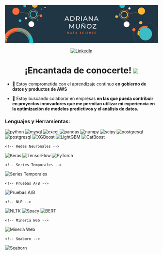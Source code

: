 
<div id="header" align="center">
  <img decoding="async" src="https://github.com/Adrikarol/Adrikarol/blob/main/banner_profile.jpg" width="800"/>
</div>


<p align="center">
  <a href="https://www.linkedin.com/in/adrianamuñozr/">
    <img src="https://img.shields.io/badge/LinkedIn-0077B5?style=for-the-badge&logo=linkedin&logoColor=white" alt="LinkedIn">
  </a>
</p>


<h1 align="center">
  ¡Encantada de conocerte!
  <img decoding="async" src="https://media.giphy.com/media/hvRJCLFzcasrR4ia7z/giphy.gif" width="30px"/>
</h1>




- 🌱 Estoy comprometida con el aprendizaje continuo **en gobierno de datos y productos de AWS**

- 👯 Estoy buscando colaborar en empresas **en las que pueda contribuir en proyectos innovadores que me permitan utilizar mi experiencia en la optimización de modelos predictivos y el análisis de datos.**



<h3 align="left">Lenguajes y Herramientas:</h3>
<div id="header" align="left">
    <img decoding="async" src="https://img.shields.io/badge/Python-3776AB?style=for-the-badge&logo=python&logoColor=white" alt="python"/>
  </a>
    <img decoding="async" src="https://img.shields.io/badge/MySQL-6DB33F?style=for-the-badge&logo=mysql&logoColor=white" alt="mysql"/>
  </a>
    <img decoding="async" src="https://img.shields.io/badge/Microsoft_Excel-217346?style=for-the-badge&logo=microsoft-excel&logoColor=white" alt="excel"/>
  </a>
    <img decoding="async" src="https://img.shields.io/badge/pandas-yellow?style=for-the-badge&logo=pandas&logoColor=white" alt="pandas"/>
  </a>
    <img decoding="async" src="https://img.shields.io/badge/numpy-red?style=for-the-badge&logo=numpy&logoColor=white" alt="numpy"/>
  </a>
    <img decoding="async" src="https://img.shields.io/badge/scipy-green?style=for-the-badge&logo=scipy&logoColor=white" alt="scipy"/>
  </a>
    <img decoding="async" src="https://img.shields.io/badge/postgresql-purple?style=for-the-badge&logo=postgresql&logoColor=white" alt="postgresql"/>
  </a>
    <img decoding="async" src="https://img.shields.io/badge/postgresql-purple?style=for-the-badge&logo=postgresql&logoColor=white" alt="postgresql"/>



  
<!-- Machine Learning -->
  </a>
    <img decoding="async" src="https://img.shields.io/badge/XGBoost-5391FE?style=for-the-badge&logo=xgboost&logoColor=white" alt="XGBoost"/>
    <img decoding="async" src="https://img.shields.io/badge/LightGBM-00AEEF?style=for-the-badge&logo=lightbulb&logoColor=white" alt="LightGBM"/>
    <img decoding="async" src="https://img.shields.io/badge/CatBoost-2F74C0?style=for-the-badge&logo=cat&logoColor=white" alt="CatBoost"/>

    <!-- Redes Neuronales -->
  </a>
    <img decoding="async" src="https://img.shields.io/badge/Keras-D00000?style=for-the-badge&logo=keras&logoColor=white" alt="Keras"/>
    <img decoding="async" src="https://img.shields.io/badge/TensorFlow-FF6F00?style=for-the-badge&logo=tensorflow&logoColor=white" alt="TensorFlow"/>
    <img decoding="async" src="https://img.shields.io/badge/PyTorch-EE4C2C?style=for-the-badge&logo=pytorch&logoColor=white" alt="PyTorch"/>

    <!-- Series Temporales -->
  </a>
  <img decoding="async" src="https://img.shields.io/badge/Series_Temporales-0078D6?style=for-the-badge&logo=timescale&logoColor=white" alt="Series Temporales"/>

    <!-- Pruebas A/B -->
  </a>  <img decoding="async" src="https://img.shields.io/badge/Pruebas_A_B-008272?style=for-the-badge&logo=optimizely&logoColor=white" alt="Pruebas A/B"/>

    <!-- NLP -->
  </a> <img decoding="async" src="https://img.shields.io/badge/NLTK-50C878?style=for-the-badge&logo=nltk&logoColor=white" alt="NLTK"/>
    <img decoding="async" src="https://img.shields.io/badge/Spacy-09AFC7?style=for-the-badge&logo=spacy&logoColor=white" alt="Spacy"/>
    <img decoding="async" src="https://img.shields.io/badge/BERT-F9A03C?style=for-the-badge&logo=transformers&logoColor=white" alt="BERT"/>

    <!-- Minería Web -->
  </a>  <img decoding="async" src="https://img.shields.io/badge/Miner%C3%ADa_Web-3776AB?style=for-the-badge&logo=webmin&logoColor=white" alt="Minería Web"/>

    <!-- Seaborn -->
   </a> <img decoding="async" src="https://img.shields.io/badge/Seaborn-3776AB?style=for-the-badge&logo=python&logoColor=white" alt="Seaborn"/>
</div>
